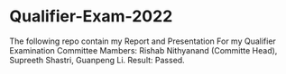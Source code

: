 # Qualifier-Exam-2022
The following repo contain my Report and Presentation For my Qualifier Examination
  Committee Mambers: Rishab Nithyanand (Committe Head), Supreeth Shastri, Guanpeng Li.
  Result: Passed.
